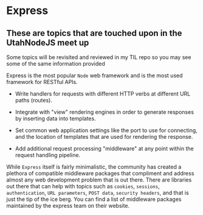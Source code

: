 # Express

## These are topics that are touched upon in the UtahNodeJS meet up
Some topics will be revisited and reviewed in my TIL repo so you may see some of the same information provided

Express is the most popular ```Node``` web framework and is the most used framework for RESTful APIs.

- Write handlers for requests with different HTTP verbs at different URL paths (routes).

- Integrate with "view" rendering engines in order to generate responses by inserting data into templates.

- Set common web application settings like the port to use for connecting, and the location of templates that are used for rendering the response.

- Add additional request processing "middleware" at any point within the request handling pipeline.

While ```Express``` itself is fairly minimalistic, the community has created a plethora of compatible middleware packages that compliment and address almost any web development problem that is out there. There are libraries out there that can help with topics such as ```cookies```, ```sessions```, ```authentication```, ```URL parameters```, ```POST data```, ```security headers```, and that is just the tip of the ice berg. You can find a list of middleware packages maintained by the express team on their website.